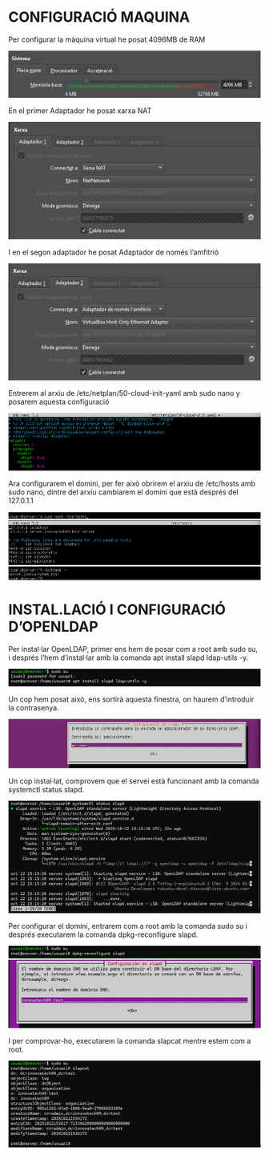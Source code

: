 # CONFIGURACIÓ MAQUINA  
Per configurar la màquina virtual he posat 4096MB de RAM  

![](img/image1.png)

En el primer Adaptador he posat xarxa NAT  

![](img/image2.png)

I en el segon adaptador he posat Adaptador de només l’amfitrió  

![](img/image3.png)

Entrerem al arxiu de /etc/netplan/50-cloud-init-yaml amb sudo nano y posarem aquesta configuració  

![](img/image4.png)

Ara configurarem el domini, per fer això obrirem el arxiu de /etc/hosts amb sudo nano, dintre del arxiu cambiarem el domini que està després del 127.0.1.1  

![](img/image5.png)
![](img/image6.png)
![](img/image7.png)

# INSTAL.LACIÓ I CONFIGURACIÓ D’OPENLDAP  

Per instal·lar OpenLDAP, primer ens hem de posar com a root amb sudo su, i després l’hem d’instal·lar amb la comanda apt install slapd ldap-utils -y.  

![](img/image8.png)

Un cop hem posat això, ens sortirà aquesta finestra, on haurem d’introduir la contrasenya.  

![](img/image9.png)

Un cop instal·lat, comprovem que el servei està funcionant amb la comanda systemctl status slapd.  

![](img/image10.png)

Per configurar el domini, entrarem com a root amb la comanda sudo su i després executarem la comanda dpkg-reconfigure slapd.  

![](img/image11.png)
![](img/image12.png)

I per comprovar-ho, executarem la comanda slapcat mentre estem com a root.  

![](img/image13.png)
